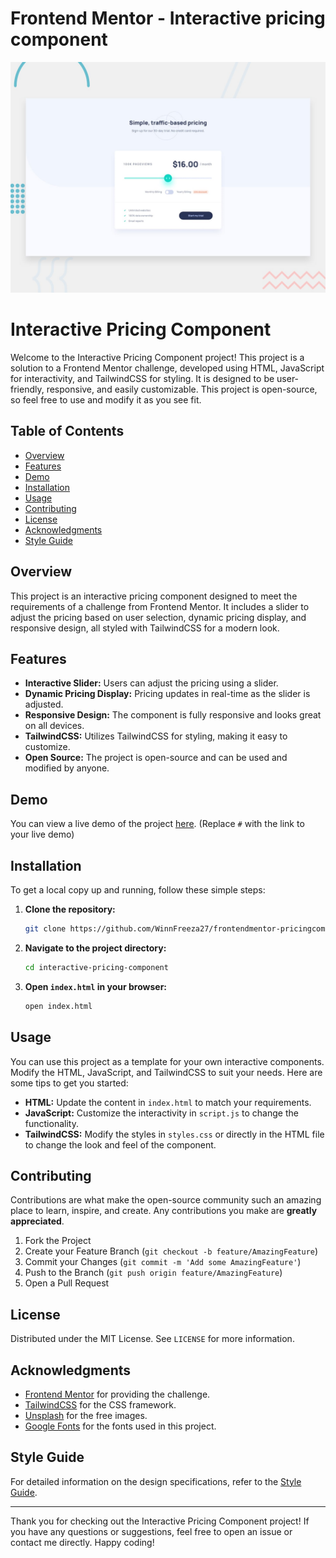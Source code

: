 # Frontend Mentor - Interactive pricing component

![Design preview for the Interactive pricing component coding challenge](./design/desktop-preview.jpg)

# Interactive Pricing Component

Welcome to the Interactive Pricing Component project! This project is a solution to a Frontend Mentor challenge, developed using HTML, JavaScript for interactivity, and TailwindCSS for styling. It is designed to be user-friendly, responsive, and easily customizable. This project is open-source, so feel free to use and modify it as you see fit.

## Table of Contents

- [Overview](#overview)
- [Features](#features)
- [Demo](#demo)
- [Installation](#installation)
- [Usage](#usage)
- [Contributing](#contributing)
- [License](#license)
- [Acknowledgments](#acknowledgments)
- [Style Guide](#style-guide)

## Overview

This project is an interactive pricing component designed to meet the requirements of a challenge from Frontend Mentor. It includes a slider to adjust the pricing based on user selection, dynamic pricing display, and responsive design, all styled with TailwindCSS for a modern look.

## Features

- **Interactive Slider:** Users can adjust the pricing using a slider.
- **Dynamic Pricing Display:** Pricing updates in real-time as the slider is adjusted.
- **Responsive Design:** The component is fully responsive and looks great on all devices.
- **TailwindCSS:** Utilizes TailwindCSS for styling, making it easy to customize.
- **Open Source:** The project is open-source and can be used and modified by anyone.

## Demo

You can view a live demo of the project [here](#). (Replace `#` with the link to your live demo)

## Installation

To get a local copy up and running, follow these simple steps:

1. **Clone the repository:**
   ```sh
   git clone https://github.com/WinnFreeza27/frontendmentor-pricingcomponent.git
   ```

2. **Navigate to the project directory:**
   ```sh
   cd interactive-pricing-component
   ```

3. **Open `index.html` in your browser:**
   ```sh
   open index.html
   ```

## Usage

You can use this project as a template for your own interactive components. Modify the HTML, JavaScript, and TailwindCSS to suit your needs. Here are some tips to get you started:

- **HTML:** Update the content in `index.html` to match your requirements.
- **JavaScript:** Customize the interactivity in `script.js` to change the functionality.
- **TailwindCSS:** Modify the styles in `styles.css` or directly in the HTML file to change the look and feel of the component.

## Contributing

Contributions are what make the open-source community such an amazing place to learn, inspire, and create. Any contributions you make are **greatly appreciated**.

1. Fork the Project
2. Create your Feature Branch (`git checkout -b feature/AmazingFeature`)
3. Commit your Changes (`git commit -m 'Add some AmazingFeature'`)
4. Push to the Branch (`git push origin feature/AmazingFeature`)
5. Open a Pull Request

## License

Distributed under the MIT License. See `LICENSE` for more information.

## Acknowledgments

- [Frontend Mentor](https://www.frontendmentor.io) for providing the challenge.
- [TailwindCSS](https://tailwindcss.com) for the CSS framework.
- [Unsplash](https://unsplash.com) for the free images.
- [Google Fonts](https://fonts.google.com) for the fonts used in this project.

## Style Guide

For detailed information on the design specifications, refer to the [Style Guide](style-guide.md).

---

Thank you for checking out the Interactive Pricing Component project! If you have any questions or suggestions, feel free to open an issue or contact me directly. Happy coding!
